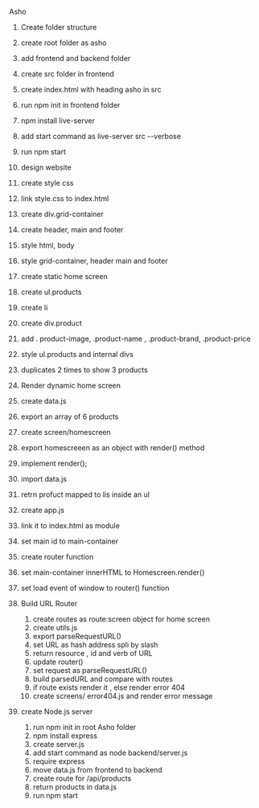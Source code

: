 Asho
1. Create folder structure
1. create root folder as asho 
2. add frontend and backend folder
3. create src folder in frontend
4. create index.html with heading asho in src
5. run npm init in frontend folder
6. npm install live-server
7. add start command as live-server src --verbose
8. run npm start

2. design website 
1. create style css
2. link style.css to index.html
3. create div.grid-container
4. create header, main and footer
5. style html, body
6. style grid-container, header main and footer

3. create static home screen
1. create ul.products 
2. create li
3. create div.product
4. add . product-image, .product-name , .product-brand, .product-price
5. style ul.products and internal divs
6. duplicates 2 times to show 3 products


4. Render dynamic home screen
1. create data.js
2. export an array of 6 products
3. create screen/homescreen
4. export homescreeen as an object with render() method
5. implement render();
6. import data.js
7. retrn profuct mapped to lis inside an ul
8.  create app.js
9. link it to index.html as module
10. set main id to main-container
11. create router function
12. set main-container innerHTML to Homescreen.render()
13. set load event of window to router() function 


5. Build URL Router
    1. create routes as route:screen object for home screen
    2. create utils.js
    3. export parseRequestURL()
    4. set URL as hash address spli by slash
    5. return resource , id and verb of URL 
    6. update router()
    7. set request as parseRequestURL()
    8. build parsedURL and compare with routes
    9. if route exists render it , else render error 404
    10. create screens/ error404.js and render error message

6. create Node.js server

    1. run npm init in root Asho folder
    2. npm install express
    3. create server.js
    4. add start command as node backend/server.js
    5. require express
    6. move data.js from frontend to backend 
    7. create route for /api/products
    8. return products in data.js
    9. run npm start

